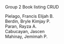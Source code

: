Group 2
Book listing CRUD

Pielago, Francis Elijah B. <br />
Berdin, Bryle Kimjay P. <br />
Paran, Rayza A. <br />
Cabucayan, Jascen <br />
Mahinay, Jemimah P. <br />
